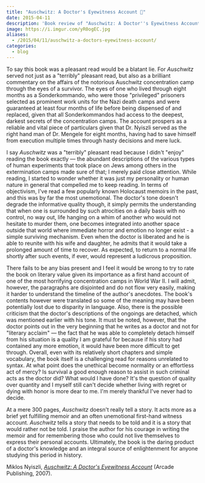 ```yaml
---
title: "Auschwitz: A Doctor's Eyewitness Account 📖"
date: 2015-04-11
description: 'Book review of "Auschwitz: A Doctor''s Eyewitness Account".'
image: https://i.imgur.com/yR0ogEC.jpg
aliases:
  - /2015/04/11/auschwitz-a-doctors-eyewitness-account/
categories:
  - blog
---
```


To say this book was a pleasant read would be a blatant lie. For _Auschwitz_ served not just as a "terribly" pleasant read, but also as a brilliant commentary on the affairs of the notorious Auschwitz concentration camp through the eyes of a survivor. The eyes of one who lived through eight months as a Sonderkommando, who were those "privileged" prisoners selected as prominent work units for the Nazi death camps and were guaranteed at least four months of life before being dispensed of and replaced, given that all Sonderkommandos had access to the deepest, darkest secrets of the concentration camps. The account prospers as a reliable and vital piece of particulars given that Dr. Nyiszli served as the right hand man of Dr. Mengele for eight months, having had to save himself from execution multiple times through hasty decisions and mere luck.

I say _Auschwitz_ was a "terribly" pleasant read because I didn't "enjoy" reading the book exactly — the abundant descriptions of the various types of human experiments that took place on Jews among others in the extermination camps made sure of that; I merely paid close attention. While reading, I started to wonder whether it was just my personality or human nature in general that compelled me to keep reading. In terms of objectivism, I've read a few popularly known Holocaust memoirs in the past, and this was by far the most unemotional. The doctor's tone doesn't degrade the informative quality though, it simply permits the understanding that when one is surrounded by such atrocities on a daily basis with no control, no way out, life hanging on a whim of another who would not hesitate to murder them, one becomes integrated into another space outside that world where immediate horror and emotion no longer exist - a simple surviving mechanism. Even when the doctor is liberated and he is able to reunite with his wife and daughter, he admits that it would take a prolonged amount of time to recover. As expected, to return to a normal life shortly after such events, if ever, would represent a ludicrous proposition.

There fails to be any bias present and I feel it would be wrong to try to rate the book on literary value given its importance as a first hand account of one of the most horrifying concentration camps in World War II. I will admit, however, the paragraphs are disjointed and do not flow very easily, making it harder to understand the timeline of the author's anecdotes. The book's contents however were translated so some of the meaning may have been potentially lost due to disparity in language. Also, there is the possible criticism that the doctor's descriptions of the ongoings are detached, which was mentioned earlier with his tone. It must be noted, however, that the doctor points out in the very beginning that he writes as a doctor and not for "literary acclaim" — the fact that he was able to completely detach himself from his situation is a quality I am grateful for because if his story had contained any more emotion, it would have been more difficult to get through. Overall, even with its relatively short chapters and simple vocabulary, the book itself is a challenging read for reasons unrelated to syntax. At what point does the unethical become normality or an effortless act of mercy? Is survival a good enough reason to assist in such criminal acts as the doctor did? What would I have done? It's the question of quality over quantity and I myself still can't decide whether living with regret or dying with honor is more dear to me. I'm merely thankful I've never had to decide.

At a mere 300 pages, _Auschwitz_ doesn't really tell a story. It acts more as a brief yet fulfilling memoir and an often unemotional first-hand witness account. _Auschwitz_ tells a story that needs to be told and it is a story that would rather not be told. I praise the author for his courage in writing the memoir and for remembering those who could not live themselves to express their personal accounts. Ultimately, the book is the daring product of a doctor's knowledge and an integral source of enlightenment for anyone studying this period in history.

Miklos Nyiszli, _[Auschwitz: A Doctor's Eyewitness Account](https://www.amazon.com/Auschwitz-A-Doctors-Eyewitness-Account/dp/161145011X "Auschwitz: A Doctor's Eyewitness")_ (Arcade Publishing, 2007).
